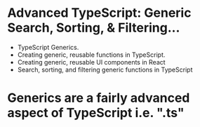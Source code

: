 # Advanced TypeScript: Generic Search, Sorting, & Filtering...

- TypeScript Generics.
- Creating generic, reusable functions in TypeScript.
- Creating generic, reusable UI components in React
- Search, sorting, and filtering generic functions in TypeScript

# Generics are a fairly advanced aspect of TypeScript i.e. ".ts"









